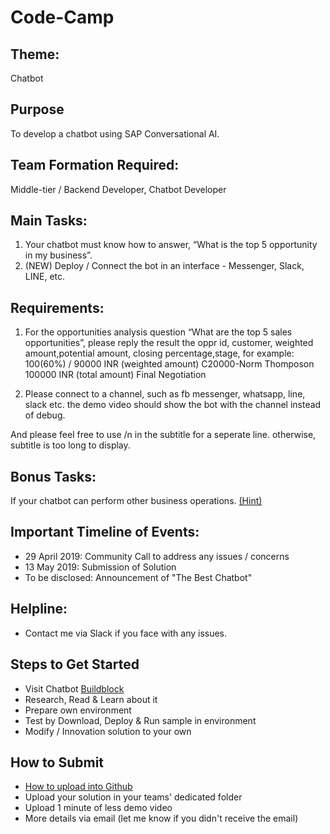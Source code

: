 # Code-Camp

## Theme: 
Chatbot

## Purpose
To develop a chatbot using SAP Conversational AI.

## Team Formation Required: 
Middle-tier / Backend Developer, Chatbot Developer

## Main Tasks: 
1. Your chatbot must know how to answer, “What is the top 5 opportunity in my business”.
2. (NEW) Deploy / Connect the bot in an interface - Messenger, Slack, LINE, etc.

## Requirements:
1. For the opportunities analysis question “What are the top 5 sales opportunities”,  please reply the result the oppr id, customer, weighted amount,potential amount, closing percentage,stage, for example:
100(60%) / 90000 INR (weighted amount)
C20000-Norm Thomposon
100000 INR (total amount)
Final Negotiation

2. Please connect to a channel, such as fb messenger, whatsapp, line, slack etc. the demo video should show the bot with the channel instead of debug.

And please feel free to use /n in the subtitle for a seperate line. otherwise, subtitle is too long to display.

## Bonus Tasks: 
If your chatbot can perform other business operations. [(Hint)](https://github.com/B1SA/smb-recast-bot)

## Important Timeline of Events:
- 29 April 2019: Community Call to address any issues / concerns
- 13 May 2019: Submission of Solution
- To be disclosed: Announcement of "The Best Chatbot"

## Helpline:
- Contact me via Slack if you face with any issues.

## Steps to Get Started
- Visit Chatbot [Buildblock](https://github.com/B1SA/hackathon/tree/master/ChatBot)
- Research, Read & Learn about it
- Prepare own environment
- Test by Download, Deploy & Run sample in environment
- Modify / Innovation solution to your own

## How to Submit
- [How to upload into Github](https://www.youtube.com/watch?v=Xlz9-wV1Uxs)
- Upload your solution in your teams' dedicated folder
- Upload 1 minute of less demo video
- More details via email (let me know if you didn't receive the email)

